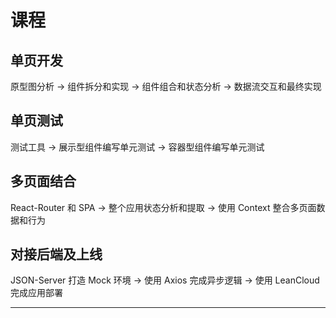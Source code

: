 # 课程

## 单页开发

原型图分析 -> 组件拆分和实现 -> 组件组合和状态分析 -> 数据流交互和最终实现

## 单页测试

测试工具 -> 展示型组件编写单元测试 -> 容器型组件编写单元测试

## 多页面结合

React-Router 和 SPA -> 整个应用状态分析和提取 -> 使用 Context 整合多页面数据和行为

## 对接后端及上线

JSON-Server 打造 Mock 环境 -> 使用 Axios 完成异步逻辑 -> 使用 LeanCloud 完成应用部署

---

